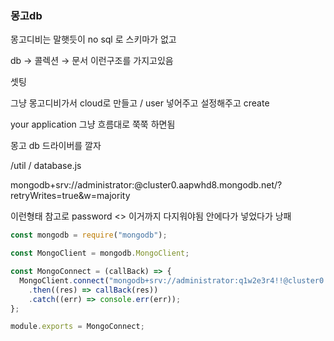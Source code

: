 ### 몽고db

몽고디비는 말햇듯이 no sql 로 스키마가 없고

db → 콜렉션 → 문서 이런구조를 가지고있음

셋팅

그냥 몽고디비가서 cloud로 만들고 / user 넣어주고 설정해주고 create

your application 그냥 흐름대로 쭉쭉 하면됨

몽고 db 드라이버를 깔자

/util / database.js

mongodb+srv://administrator:<password>@cluster0.aapwhd8.mongodb.net/?retryWrites=true&w=majority

이런형태 참고로 password <> 이거까지 다지워야됨 안에다가 넣었다가 낭패

```js
const mongodb = require("mongodb");

const MongoClient = mongodb.MongoClient;

const MongoConnect = (callBack) => {
  MongoClient.connect("mongodb+srv://administrator:q1w2e3r4!!@cluster0.aapwhd8.mongodb.net/?retryWrites=true&w=majority")
    .then((res) => callBack(res))
    .catch((err) => console.err(err));
};

module.exports = MongoConnect;
```
